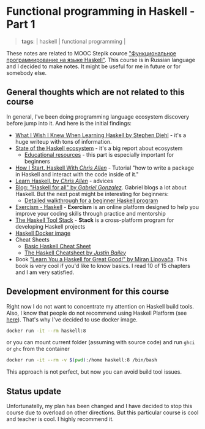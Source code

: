 # Functional programming in Haskell - Part 1
> **tags**: | haskell | functional programming |

These notes are related to MOOC Stepik cource ["Функциональное программирование на языке Haskell"](https://stepik.org/course/75). This course is in Russian language and I decided to make notes. It might be useful for me in future or for somebody else.

## General thoughts which are not related to this course

In general, I've been doing programming language ecosystem discovery before jump into it. And here is the initial findings:

- [What I Wish I Knew When Learning Haskell by Stephen Diehl](http://dev.stephendiehl.com/hask/) - it's a huge writeup with tons of information.
- [State of the Haskell ecosystem](https://github.com/Gabriel439/post-rfc/blob/master/sotu.md) - it's a big report about ecosystem
  - [Educational resources](https://github.com/Gabriel439/post-rfc/blob/master/sotu.md#education) - this part is especially important for beginners
- [How I Start. Haskell With *Chris Allen*](https://howistart.org/posts/haskell/1) - Tutorial "how to write a package in Haskell and interact with the code inside of it."
- [Learn Haskell, by *Chris Allen*](https://github.com/bitemyapp/learnhaskell) - advices
- [Blog: "Haskell for all" by *Gabriel Gonzalez*](http://www.haskellforall.com). Gabriel blogs a lot about Haskell. But the next post might be interesting for beginners: 
  - [Detailed walkthrough for a beginner Haskell program](http://www.haskellforall.com/2018/10/detailed-walkthrough-for-beginner.html)
- [Exercism - Haskell](https://exercism.io/my/tracks/haskell) - **Exercism** is an online platform designed to help you improve your coding skills through practice and mentorship
- [The Haskell Tool Stack](https://docs.haskellstack.org/en/stable/README/) - **Stack** is a cross-platform program for developing Haskell projects
- [Haskell Docker image](https://hub.docker.com/_/haskell/)
- Cheat Sheets
  - [Basic Haskell Cheat Sheet](https://matela.com.br/pub/cheat-sheets/haskell-ucs-0.5.pdf)
  - [The Haskell Cheatsheet by *Justin Bailey*](http://cheatsheet.codeslower.com/)
- Book ["Learn You a Haskell for Great Good!" by Miran Lipovača](http://learnyouahaskell.com/chapters). This book is very cool if you'd like to know basics. I read 10 of 15 chapters and I am very satisfied.

## Development environment for this course

Right now I do not want to concentrate my attention on Haskell build tools. Also, I know that people do not recommend using Haskell Platform (see [here](https://github.com/bitemyapp/learnhaskell#also-do-not-install-haskell-platform)).
That's why I've decided to use docker image.

```bash
docker run -it --rm haskell:8
```

or you can mount current folder (assuming with source code) and run `ghci` or `ghc` from the container

```bash
docker run -it --rm -v $(pwd):/home haskell:8 /bin/bash

```

This approach is not perfect, but now you can avoid build tool issues.

## Status update

Unfortunatelly, my plan has been changed and I have decided to stop this course due to overload on other directions. But this particular course is cool and teacher is cool. I highly recommend it.
